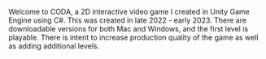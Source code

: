 Welcome to CODA, a 2D interactive video game I created in Unity Game Engine using C#. This was created in late 2022 - early 2023. There are downloadable versions for both Mac and Windows, and the first level is playable. There is intent to increase production quality of the game as well as adding additional levels.
